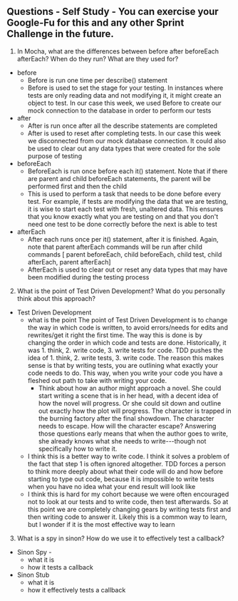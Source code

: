 ## Questions - Self Study - You can exercise your Google-Fu for this and any other Sprint Challenge in the future.
1. In Mocha, what are the differences between before after beforeEach afterEach? When do they run? What are they used for?

+ before
    + Before is run one time per describe() statement
    + Before is used to set the stage for your testing. In instances where tests are only reading data and not modifying it, it might create an object to test. In our case this week, we used Before to create our mock connection to the database in order to perform our tests
+ after
    + After is run once after all the describe statements are completed
    + After is used to reset after completing tests. In our case this week we disconnected from our mock database connection. It could also be used to clear out any data types that were created for the sole purpose of testing 
+ beforeEach
    + BeforeEach is run once before each it() statement. Note that if there are parent and child beforeEach statements, the parent will be performed first and then the child
    + This is used to perform a task that needs to be done before every test. For example, if tests are modifying the data that we are testing, it is wise to start each test with fresh, unaltered data. This ensures that you know exactly what you are testing on and that you don't need one test to be done correctly before the next is able to test
+ afterEach
    + After each runs once per it() statement, after it is finished. Again, note that parent afterEach commands will be run after child commands [ parent beforeEach, child beforeEach, child test, child afterEach, parent afterEach]
    + AfterEach is used to clear out or reset any data types that may have been modified during the testing process

2. What is the point of Test Driven Development? What do you personally think about this approach?

+ Test Driven Development
    + what is the point
    The point of Test Driven Development is to change the way in which code is written, to avoid errors/needs for edits and rewrites/get it right the first time. The way this is done is by changing the order in which code and tests are done. Historically, it was 1. think, 2. write code, 3. write tests for code. TDD pushes the idea of 1. think, 2. write tests, 3. write code. The reason this makes sense is that by writing tests, you are outlining what exactly your code needs to do. This way, when you write your code you have a fleshed out path to take with writing your code.
        + Think about how an author might approach a novel. She could start writing a scene that is in her head, with a decent idea of how the novel will progress. Or she could sit down and outline out exactly how the plot will progress. The character is trapped in the burning factory after the final showdown. The character needs to escape. How will the character escape? Answering those questions early means that when the author goes to write, she already knows what she needs to write---though not specifically how to write it. 
    + I think this is a better way to write code. I think it solves a problem of the fact that step 1 is often ignored altogether. TDD forces a person to think more deeply about what their code will do and how before starting to type out code, because it is impossible to write tests when you have no idea what your end result will look like
    + I think this is hard for my cohort because we were often encouraged not to look at our tests and to write code, then test afterwards. So at this point we are completely changing gears by writing tests first and then writing code to answer it. Likely this is a common way to learn, but I wonder if it is the most effective way to learn


3. What is a spy in sinon? How do we use it to effectively test a callback?

+ Sinon Spy - 
    + what it is
    + how it tests a callback
+ Sinon Stub
    + what it is
    + how it effectively tests a callback
